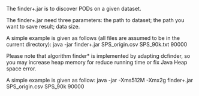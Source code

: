 The finder+.jar is to discover PODs on a given dataset.

The finder+.jar need three parameters: the path to dataset; the path you want to save result; data size.

A simple example is given as follows (all files are assumed to be in the current directory):
java -jar finder+.jar SPS_origin.csv SPS_90k.txt 90000

Please note that algorithm finder* is implemented by adapting dcfinder, so you may increase heap memory for reduce running time or fix Java Heap space error.

A simple example is given as follow:
java -jar -Xms512M -Xmx2g finder+.jar SPS_origin.csv SPS_90k 90000 
